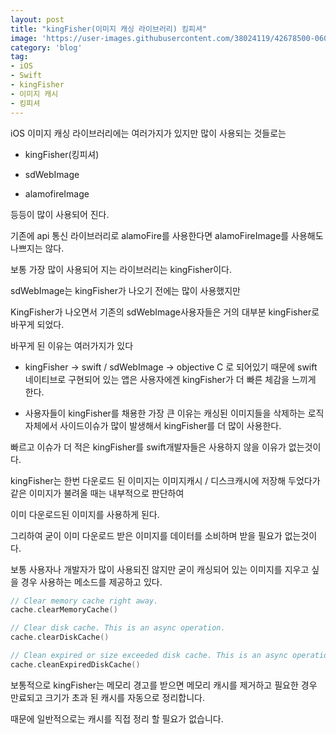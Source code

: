 ```yaml
---
layout: post
title: "kingFisher(이미지 캐싱 라이브러리) 킹피셔"
image: 'https://user-images.githubusercontent.com/38024119/42678500-06073b8c-86ba-11e8-8e70-74fab0c1ddb3.jpg'
category: 'blog'
tag:
- iOS
- Swift
- kingFisher
- 이미지 캐시
- 킹피셔
---
```


iOS 이미지 캐싱 라이브러리에는 여러가지가 있지만 많이 사용되는 것들로는

- kingFisher(킹피셔)

- sdWebImage

- alamofireImage

등등이 많이 사용되어 진다.

기존에 api 통신 라이브러리로 alamoFire를 사용한다면 alamoFireImage를 사용해도 나쁘지는 않다.

보통 가장 많이 사용되어 지는 라이브러리는 kingFisher이다.

sdWebImage는 kingFisher가 나오기 전에는 많이 사용했지만

KingFisher가 나오면서 기존의 sdWebImage사용자들은 거의 대부분 kingFisher로 바꾸게 되었다.

바꾸게 된 이유는 여러가지가 있다

- kingFisher -\> swift / sdWebImage -\> objective C 로 되어있기 때문에 swift 네이티브로 구현되어 있는 앱은 사용자에겐 kingFisher가 더 빠른 체감을 느끼게 한다.

- 사용자들이 kingFisher를 채용한 가장 큰 이유는 캐싱된 이미지들을 삭제하는 로직자체에서 사이드이슈가 많이 발생해서 kingFisher를 더 많이 사용한다.

빠르고 이슈가 더 적은 kingFisher를 swift개발자들은 사용하지 않을 이유가 없는것이다.

kingFisher는 한번 다운로드 된 이미지는 이미지캐시 / 디스크캐시에 저장해 두었다가 같은 이미지가 불려올 때는 내부적으로 판단하여

이미 다운로드된 이미지를 사용하게 된다.

그리하여 굳이 이미 다운로드 받은 이미지를 데이터를 소비하며 받을 필요가 없는것이다.

보통 사용자나 개발자가 많이 사용되진 않지만 굳이 캐싱되어 있는 이미지를 지우고 싶을 경우 사용하는 메소드를 제공하고 있다.

```swift
// Clear memory cache right away.
cache.clearMemoryCache()

// Clear disk cache. This is an async operation.
cache.clearDiskCache()

// Clean expired or size exceeded disk cache. This is an async operation.
cache.cleanExpiredDiskCache()
```

보통적으로 kingFisher는 메모리 경고를 받으면 메모리 캐시를 제거하고 필요한 경우 만료되고 크기가 초과 된 캐시를 자동으로 정리합니다.

때문에 일반적으로는 캐시를 직접 정리 할 필요가 없습니다.
